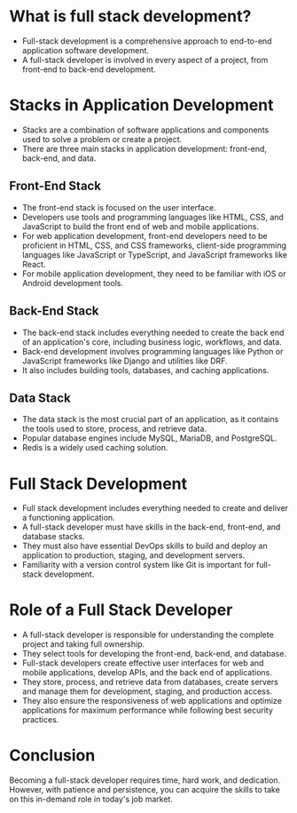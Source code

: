 # What is full stack development?

- Full-stack development is a comprehensive approach to end-to-end application software development.
- A full-stack developer is involved in every aspect of a project, from front-end to back-end development.

# Stacks in Application Development

- Stacks are a combination of software applications and components used to solve a problem or create a project.
- There are three main stacks in application development: front-end, back-end, and data.

## Front-End Stack

- The front-end stack is focused on the user interface.
- Developers use tools and programming languages like HTML, CSS, and JavaScript to build the front end of web and mobile applications.
- For web application development, front-end developers need to be proficient in HTML, CSS, and CSS frameworks, client-side programming languages like JavaScript or TypeScript, and JavaScript frameworks like React.
- For mobile application development, they need to be familiar with iOS or Android development tools.

## Back-End Stack

- The back-end stack includes everything needed to create the back end of an application's core, including business logic, workflows, and data.
- Back-end development involves programming languages like Python or JavaScript frameworks like Django and utilities like DRF.
- It also includes building tools, databases, and caching applications.

## Data Stack

- The data stack is the most crucial part of an application, as it contains the tools used to store, process, and retrieve data.
- Popular database engines include MySQL, MariaDB, and PostgreSQL.
- Redis is a widely used caching solution.

# Full Stack Development

- Full stack development includes everything needed to create and deliver a functioning application.
- A full-stack developer must have skills in the back-end, front-end, and database stacks.
- They must also have essential DevOps skills to build and deploy an application to production, staging, and development servers.
- Familiarity with a version control system like Git is important for full-stack development.

# Role of a Full Stack Developer

- A full-stack developer is responsible for understanding the complete project and taking full ownership.
- They select tools for developing the front-end, back-end, and database.
- Full-stack developers create effective user interfaces for web and mobile applications, develop APIs, and the back end of applications.
- They store, process, and retrieve data from databases, create servers and manage them for development, staging, and production access.
- They also ensure the responsiveness of web applications and optimize applications for maximum performance while following best security practices.

# Conclusion

Becoming a full-stack developer requires time, hard work, and dedication. However, with patience and persistence, you can acquire the skills to take on this in-demand role in today's job market.